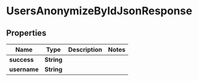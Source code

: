 

# UsersAnonymizeByIdJsonResponse


## Properties

| Name | Type | Description | Notes |
|------------ | ------------- | ------------- | -------------|
|**success** | **String** |  |  |
|**username** | **String** |  |  |



